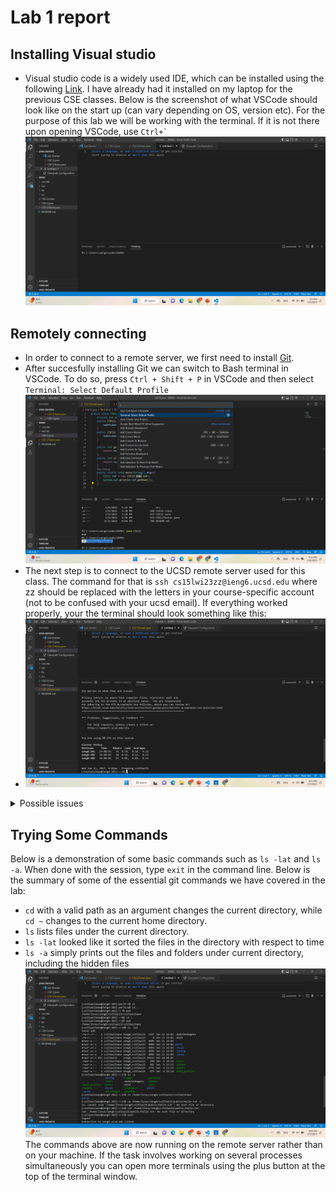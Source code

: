 # Lab 1 report

## Installing Visual studio

* Visual studio code is a widely used IDE, which can be installed using the following [Link](https://code.visualstudio.com/). I have already had it 
installed on my laptop for the previous CSE classes. Below is the screenshot of what VSCode should look like on the start up (can vary depending on OS, version etc).
For the purpose of this lab we will be working with the terminal. If it is not there upon opening VSCode, use `` Ctrl+` ``
![Image](VSCode.png)

## Remotely connecting

* In order to connect to a remote server, we first need to install [Git](https://gitforwindows.org/).
* After succesfully installing Git we can switch to Bash terminal in VSCode. To do so, press `Ctrl + Shift + P` in VSCode and then select `Terminal: Select Default Profile`
![Image](Bash.png)
* The next step is to connect to the UCSD remote server used for this class. The command for that is `ssh cs15lwi23zz@ieng6.ucsd.edu` where zz should be replaced with the letters in your course-specific account (not to be confused with your ucsd email). If everything worked properly, your the terminal should look something like this:
* ![Image](Remote.png)

<details><summary>Possible issues</summary>
<p>
 
 * If it is your fist time connecting to this server, you will see a Privacy notice - simply type yes and press enter.
 * When typing the password for your account in the command prompt, it won't show up on the command line which is done for privacy purposes. Just type your password and press enter.
 * If after you typed in the password it doen't work, wait a few minutes and try again. Also make sure that you replaced zz with the letters in your account (should be a combination of two or three letters). If it still doesn't work, reset the password using the following link: [Link](https://docs.google.com/document/d/1hs7CyQeh-MdUfM9uv99i8tqfneos6Y8bDU0uhn1wqho/edit). Also, when resetting the password select the option to reset it only for the course, not for all of your UCSD related accounts.

</p>
</details>

## Trying Some Commands
Below is a demonstration of some basic commands such as `ls -lat` and `ls -a`. When done with the session, type `exit` in the command line.
Below is the summary of some of the essential git commands we have covered in the lab:
* `cd` with a valid path as an argument changes the current directory, while `cd ~` changes to the current home directory.
* `ls` lists files under the current directory.
* `ls -lat` looked like it sorted the files in the directory with respect to time
* `ls -a` simply prints out the files and folders under current directory, including the hidden files
![Image](cmd.png)
The commands above are now running on the remote server rather than on your machine. If the task involves working on several processes simultaneously you can open more terminals using the plus button at the top of the terminal window.
